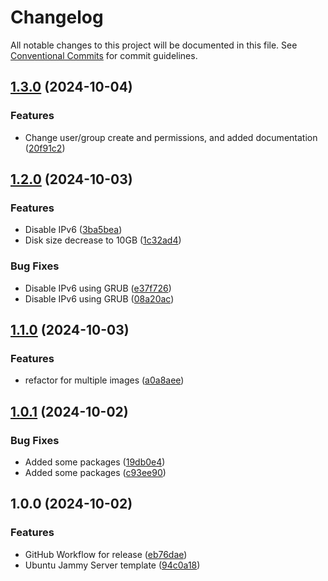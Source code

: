 # Changelog

All notable changes to this project will be documented in this file. See
[Conventional Commits](https://conventionalcommits.org) for commit guidelines.

## [1.3.0](https://github.com/bcochofel/packer-proxmox-ubuntu/compare/1.2.0...1.3.0) (2024-10-04)

### Features

* Change user/group create and permissions, and added documentation ([20f91c2](https://github.com/bcochofel/packer-proxmox-ubuntu/commit/20f91c296aa57ec67d7226030ed9ab376535c223))

## [1.2.0](https://github.com/bcochofel/packer-proxmox-ubuntu/compare/1.1.0...1.2.0) (2024-10-03)

### Features

* Disable IPv6 ([3ba5bea](https://github.com/bcochofel/packer-proxmox-ubuntu/commit/3ba5bead973cebe8059ca7a02a76ade08b03a169))
* Disk size decrease to 10GB ([1c32ad4](https://github.com/bcochofel/packer-proxmox-ubuntu/commit/1c32ad42c39f16067c8860ff32318582154133ce))

### Bug Fixes

* Disable IPv6 using GRUB ([e37f726](https://github.com/bcochofel/packer-proxmox-ubuntu/commit/e37f72694419a6039f4fd6f15d7f5fc4d79fa62d))
* Disable IPv6 using GRUB ([08a20ac](https://github.com/bcochofel/packer-proxmox-ubuntu/commit/08a20ac4de9e36683166207c04364f7787cf0921))

## [1.1.0](https://github.com/bcochofel/packer-proxmox-ubuntu/compare/1.0.1...1.1.0) (2024-10-03)

### Features

* refactor for multiple images ([a0a8aee](https://github.com/bcochofel/packer-proxmox-ubuntu/commit/a0a8aee0b9db0dd16cd9a15339954fa1718431a3))

## [1.0.1](https://github.com/bcochofel/packer-proxmox-ubuntu/compare/1.0.0...1.0.1) (2024-10-02)

### Bug Fixes

* Added some packages ([19db0e4](https://github.com/bcochofel/packer-proxmox-ubuntu/commit/19db0e41398a7cbe3350acf7479c6386255be491))
* Added some packages ([c93ee90](https://github.com/bcochofel/packer-proxmox-ubuntu/commit/c93ee9068ebd65079181edb455fc1f5928e89f04))

## 1.0.0 (2024-10-02)

### Features

* GitHub Workflow for release ([eb76dae](https://github.com/bcochofel/packer-proxmox-ubuntu/commit/eb76dae801029cba172df1f458971cbb44374e7e))
* Ubuntu Jammy Server template ([94c0a18](https://github.com/bcochofel/packer-proxmox-ubuntu/commit/94c0a18573f8b1a758d37014c983e4db1a00ffc0))
